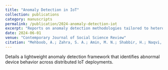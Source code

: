 ```yaml
---
title: "Anomaly Detection in IoT"
collection: publications
category: manuscripts
permalink: /publication/2024-anomaly-detection-iot
excerpt: "Reports on anomaly detection methodologies tailored to heterogeneous IoT ecosystems."
date: 2024-06-01
venue: "Contemporary Journal of Social Science Review"
citation: "Mehboob, A.; Zahra, S. A.; Amin, M. N.; Shabbir, H.; Naqvi, A. (2024). \"Anomaly Detection in IoT.\" Contemporary Journal of Social Science Review."
---
```


Details a lightweight anomaly detection framework that identifies abnormal device behavior across distributed IoT deployments.
